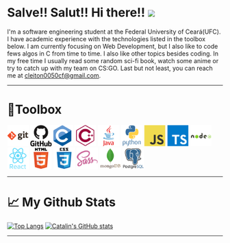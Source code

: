 <h1> Salve!! Salut!! Hi there!! <img src="https://raw.githubusercontent.com/MartinHeinz/MartinHeinz/master/wave.gif" width="30px"></h1> 
I'm a software engineering student at the Federal University of Ceará(UFC). I have academic experience with the technologies listed in the toolbox below. 
I am currently focusing on Web Development, but I also like to code fews algos in C from time to time.
I also like other topics besides coding. In my free time I usually read some random sci-fi book, watch some anime or try to catch up with my team on CS:GO.
Last but not least, you can reach me at <a href="mailto:cleiton0050cf@gmail.com">cleiton0050cf@gmail.com</a>.

---

<h1>🧰Toolbox</h1>

<img src="https://raw.githubusercontent.com/devicons/devicon/master/icons/git/git-original-wordmark.svg" height="50" width="50"/> <img src="https://raw.githubusercontent.com/devicons/devicon/master/icons/github/github-original-wordmark.svg" height="50" width="50"/><img src="https://raw.githubusercontent.com/devicons/devicon/master/icons/c/c-original.svg" height="50" width="50"/>
<img src="https://raw.githubusercontent.com/devicons/devicon/master/icons/cplusplus/cplusplus-line.svg" height="50" width="50"/>
<img src="https://raw.githubusercontent.com/devicons/devicon/master/icons/java/java-original-wordmark.svg" height="50" width="50"/>
<img src="https://raw.githubusercontent.com/devicons/devicon/master/icons/python/python-original-wordmark.svg" height="50" width="50"/>
<img src="https://raw.githubusercontent.com/devicons/devicon/master/icons/javascript/javascript-original.svg" height="50" width="50"/>
<img src="https://raw.githubusercontent.com/devicons/devicon/master/icons/typescript/typescript-original.svg" height="50" width="50"/>
<img src="https://raw.githubusercontent.com/devicons/devicon/master/icons/nodejs/nodejs-original-wordmark.svg" height="50" width="50"/>
<img src="https://raw.githubusercontent.com/devicons/devicon/master/icons/react/react-original-wordmark.svg" height="50" width="50"/>
<img src="https://raw.githubusercontent.com/devicons/devicon/master/icons/html5/html5-original-wordmark.svg" height="50" width="50"/>
<img src="https://raw.githubusercontent.com/devicons/devicon/master/icons/css3/css3-original-wordmark.svg" height="50" width="50"/>
<img src="https://raw.githubusercontent.com/devicons/devicon/master/icons/sass/sass-original.svg" height="50" width="50"/>
<img src="https://raw.githubusercontent.com/devicons/devicon/master/icons/mongodb/mongodb-original-wordmark.svg" height="50" width="50"/>
<img src="https://raw.githubusercontent.com/devicons/devicon/master/icons/postgresql/postgresql-original-wordmark.svg" height="50" width="50"/>


---

<h1>&#x1f4c8; My Github Stats</h1>

[![Top Langs](https://github-readme-stats.vercel.app/api/top-langs/?username=Cleiton366&hide=java&theme=highcontrast&exclude_repo=Simple-Front-End,to-do-app&layout=compact&langs_count=10)](https://github.com/anuraghazra/github-readme-stats) [![Catalin's GitHub stats](https://github-readme-stats.vercel.app/api?username=Cleiton366&theme=highcontrast&hide=stars&count_private=true&show_icons=true)](https://github.com/anuraghazra/github-readme-stats)


---

